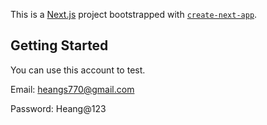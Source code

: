 This is a [Next.js](https://nextjs.org/) project bootstrapped with [`create-next-app`](https://github.com/vercel/next.js/tree/canary/packages/create-next-app).

## Getting Started

You can use this account to test.

Email:
heangs770@gmail.com

Password:
Heang@123

